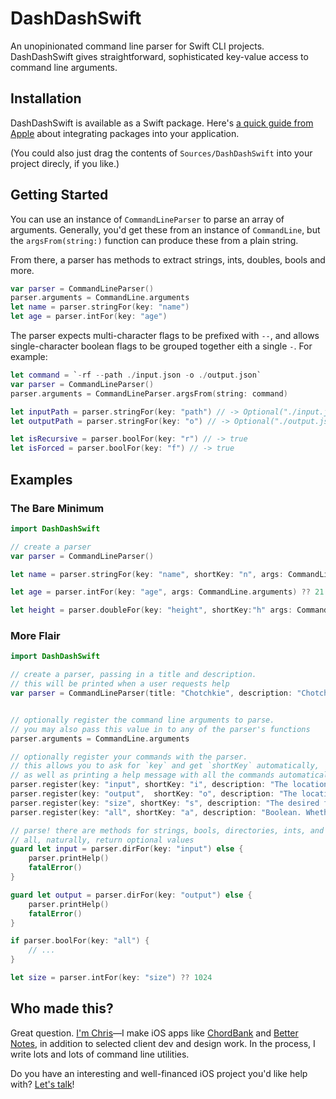 # DashDashSwift

An unopinionated command line parser for Swift CLI projects. DashDashSwift gives straightforward, sophisticated key-value access to command line arguments.

## Installation

DashDashSwift is available as a Swift package. Here's [a quick guide from Apple](https://developer.apple.com/documentation/xcode/adding_package_dependencies_to_your_app) about integrating packages into your application.

(You could also just drag the contents of `Sources/DashDashSwift` into your project direcly, if you like.)


## Getting Started

You can use an instance of `CommandLineParser` to parse an array of arguments. Generally, you'd get these from an instance of `CommandLine`, but the `argsFrom(string:)` function can produce these from a plain string. 

From there, a parser has methods to extract strings, ints, doubles, bools and more.

```swift
var parser = CommandLineParser()
parser.arguments = CommandLine.arguments
let name = parser.stringFor(key: "name")
let age = parser.intFor(key: "age")
```

The parser expects multi-character flags to be prefixed with `--`, and allows single-character boolean flags to be grouped together eith a single `-`. For example:

```swift
let command = `-rf --path ./input.json -o ./output.json`
var parser = CommandLineParser()
parser.arguments = CommandLineParser.argsFrom(string: command)

let inputPath = parser.stringFor(key: "path") // -> Optional("./input.json")
let outputPath = parser.stringFor(key: "o") // -> Optional("./output.json")

let isRecursive = parser.boolFor(key: "r") // -> true
let isForced = parser.boolFor(key: "f") // -> true
```


## Examples


### The Bare Minimum

```swift
import DashDashSwift

// create a parser
var parser = CommandLineParser()

let name = parser.stringFor(key: "name", shortKey: "n", args: CommandLine.arguments) ?? "Anonymous"

let age = parser.intFor(key: "age", args: CommandLine.arguments) ?? 21

let height = parser.doubleFor(key: "height", shortKey:"h" args: CommandLine.arguments) ?? 180.0

```


### More Flair


```swift
import DashDashSwift

// create a parser, passing in a title and description.
// this will be printed when a user requests help
var parser = CommandLineParser(title: "Chotchkie", description: "Chotchkie is a command line program to control the amount of flair on your uniform.")


// optionally register the command line arguments to parse.
// you may also pass this value in to any of the parser's functions
parser.arguments = CommandLine.arguments

// optionally register your commands with the parser.
// this allows you to ask for `key` and get `shortKey` automatically,
// as well as printing a help message with all the commands automatically.
parser.register(key: "input", shortKey: "i", description: "The location where files should be read from.")
parser.register(key: "output",  shortKey: "o", description: "The location where files should be saved.")
parser.register(key: "size", shortKey: "s", description: "The desired file size, in bytes")
parser.register(key: "all", shortKey: "a", description: "Boolean. Whether or not all directories should be included.")

// parse! there are methods for strings, bools, directories, ints, and doubles
// all, naturally, return optional values
guard let input = parser.dirFor(key: "input") else {
    parser.printHelp()
    fatalError()
}

guard let output = parser.dirFor(key: "output") else { 
    parser.printHelp()
    fatalError()
}

if parser.boolFor(key: "all") {
    // ...
}

let size = parser.intFor(key: "size") ?? 1024

```

## Who made this?

Great question. [I'm Chris](http://www.chrisladd.net)—I make iOS apps like [ChordBank](https://www.chordbank.com) and [Better Notes](https://apps.apple.com/us/app/better-notes-lists-and-todos/id980887055), in addition to selected client dev and design work. In the process, I write lots and lots of command line utilities.

Do you have an interesting and well-financed iOS project you'd like help with? [Let's talk](http://www.chrisladd.net/contact/)!
